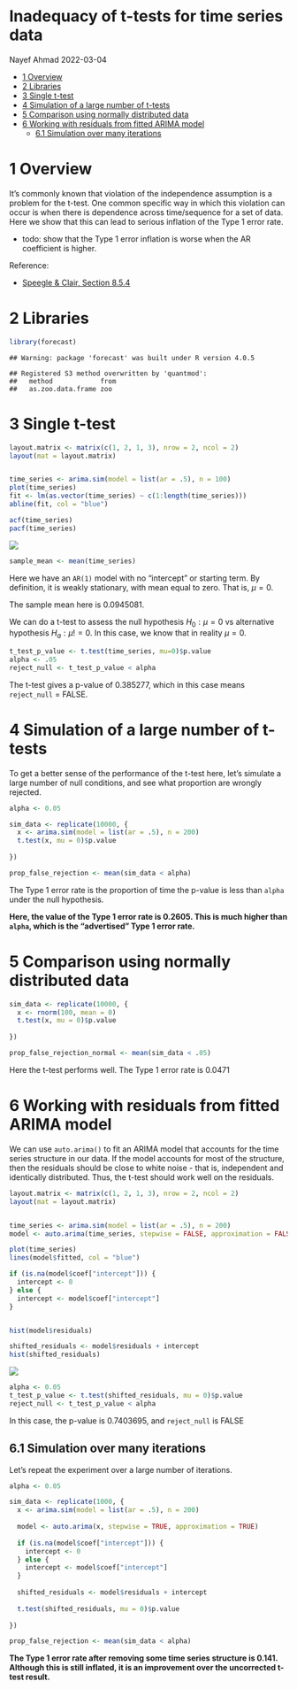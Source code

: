 Inadequacy of t-tests for time series data
================
Nayef Ahmad
2022-03-04

-   [1 Overview](#overview)
-   [2 Libraries](#libraries)
-   [3 Single t-test](#single-t-test)
-   [4 Simulation of a large number of
    t-tests](#simulation-of-a-large-number-of-t-tests)
-   [5 Comparison using normally distributed
    data](#comparison-using-normally-distributed-data)
-   [6 Working with residuals from fitted ARIMA
    model](#working-with-residuals-from-fitted-arima-model)
    -   [6.1 Simulation over many
        iterations](#simulation-over-many-iterations)

# 1 Overview

It’s commonly known that violation of the independence assumption is a
problem for the t-test. One common specific way in which this violation
can occur is when there is dependence across time/sequence for a set of
data. Here we show that this can lead to serious inflation of the Type 1
error rate.

-   todo: show that the Type 1 error inflation is worse when the AR
    coefficient is higher.

Reference:

-   [Speegle & Clair, Section
    8.5.4](https://mathstat.slu.edu/~speegle/_book/HTCI.html)

# 2 Libraries

``` r
library(forecast)
```

    ## Warning: package 'forecast' was built under R version 4.0.5

    ## Registered S3 method overwritten by 'quantmod':
    ##   method            from
    ##   as.zoo.data.frame zoo

# 3 Single t-test

``` r
layout.matrix <- matrix(c(1, 2, 1, 3), nrow = 2, ncol = 2)
layout(mat = layout.matrix)


time_series <- arima.sim(model = list(ar = .5), n = 100)
plot(time_series)
fit <- lm(as.vector(time_series) ~ c(1:length(time_series)))
abline(fit, col = "blue")

acf(time_series)
pacf(time_series)
```

![](2022-03-04_inadequacy-of-t-tests-for-time-series-data_files/figure-gfm/unnamed-chunk-2-1.png)<!-- -->

``` r
sample_mean <- mean(time_series)
```

Here we have an `AR(1)` model with no “intercept” or starting term. By
definition, it is weakly stationary, with mean equal to zero. That is,
*μ* = 0.

The sample mean here is 0.0945081.

We can do a t-test to assess the null hypothesis
*H*<sub>0</sub> : *μ* = 0 vs alternative hypothesis
*H*<sub>*a*</sub> : *μ*! = 0. In this case, we know that in reality
*μ* = 0.

``` r
t_test_p_value <- t.test(time_series, mu=0)$p.value
alpha <- .05
reject_null <- t_test_p_value < alpha
```

The t-test gives a p-value of 0.385277, which in this case means
`reject_null` = FALSE.

# 4 Simulation of a large number of t-tests

To get a better sense of the performance of the t-test here, let’s
simulate a large number of null conditions, and see what proportion are
wrongly rejected.

``` r
alpha <- 0.05

sim_data <- replicate(10000, {
  x <- arima.sim(model = list(ar = .5), n = 200)
  t.test(x, mu = 0)$p.value
  
})

prop_false_rejection <- mean(sim_data < alpha)
```

The Type 1 error rate is the proportion of time the p-value is less than
`alpha` under the null hypothesis.

**Here, the value of the Type 1 error rate is 0.2605. This is much
higher than `alpha`, which is the “advertised” Type 1 error rate.**

# 5 Comparison using normally distributed data

``` r
sim_data <- replicate(10000, {
  x <- rnorm(100, mean = 0)
  t.test(x, mu = 0)$p.value
  
})

prop_false_rejection_normal <- mean(sim_data < .05)
```

Here the t-test performs well. The Type 1 error rate is 0.0471

# 6 Working with residuals from fitted ARIMA model

We can use `auto.arima()` to fit an ARIMA model that accounts for the
time series structure in our data. If the model accounts for most of the
structure, then the residuals should be close to white noise - that is,
independent and identically distributed. Thus, the t-test should work
well on the residuals.

``` r
layout.matrix <- matrix(c(1, 2, 1, 3), nrow = 2, ncol = 2)
layout(mat = layout.matrix)


time_series <- arima.sim(model = list(ar = .5), n = 200)
model <- auto.arima(time_series, stepwise = FALSE, approximation = FALSE)

plot(time_series)
lines(model$fitted, col = "blue")

if (is.na(model$coef["intercept"])) {
  intercept <- 0
} else {
  intercept <- model$coef["intercept"]
}


hist(model$residuals)

shifted_residuals <- model$residuals + intercept
hist(shifted_residuals)
```

![](2022-03-04_inadequacy-of-t-tests-for-time-series-data_files/figure-gfm/unnamed-chunk-6-1.png)<!-- -->

``` r
alpha <- 0.05
t_test_p_value <- t.test(shifted_residuals, mu = 0)$p.value
reject_null <- t_test_p_value < alpha
```

In this case, the p-value is 0.7403695, and `reject_null` is FALSE

## 6.1 Simulation over many iterations

Let’s repeat the experiment over a large number of iterations.

``` r
alpha <- 0.05

sim_data <- replicate(1000, {
  x <- arima.sim(model = list(ar = .5), n = 200)
  
  model <- auto.arima(x, stepwise = TRUE, approximation = TRUE)
  
  if (is.na(model$coef["intercept"])) {
    intercept <- 0
  } else {
    intercept <- model$coef["intercept"]
  }
  
  shifted_residuals <- model$residuals + intercept
  
  t.test(shifted_residuals, mu = 0)$p.value
  
})

prop_false_rejection <- mean(sim_data < alpha)
```

**The Type 1 error rate after removing some time series structure is
0.141. Although this is still inflated, it is an improvement over the
uncorrected t-test result.**
